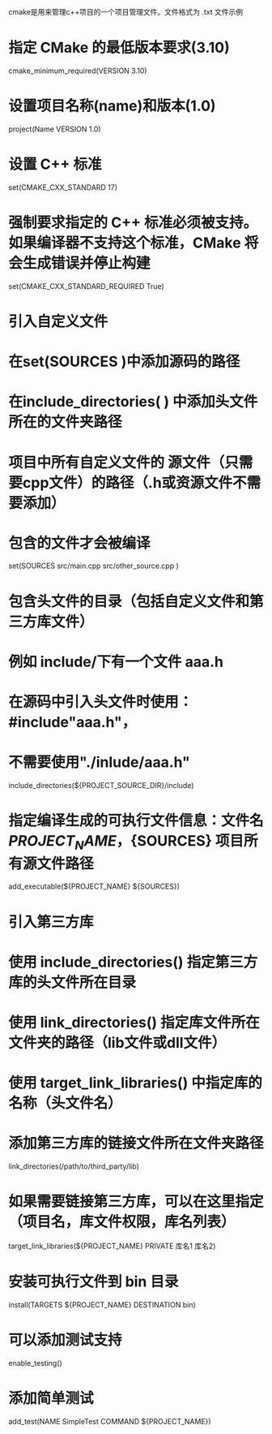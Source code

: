 cmake是用来管理c++项目的一个项目管理文件。文件格式为 .txt
文件示例
# 指定 CMake 的最低版本要求(3.10)
cmake_minimum_required(VERSION 3.10)

# 设置项目名称(name)和版本(1.0)
project(Name VERSION 1.0)

# 设置 C++ 标准
set(CMAKE_CXX_STANDARD 17)
# 强制要求指定的 C++ 标准必须被支持。如果编译器不支持这个标准，CMake 将会生成错误并停止构建
set(CMAKE_CXX_STANDARD_REQUIRED True)

# 引入自定义文件
# 在set(SOURCES  )中添加源码的路径
# 在include_directories( ) 中添加头文件所在的文件夹路径
  
   
# 项目中所有自定义文件的 源文件（只需要cpp文件）的路径（.h或资源文件不需要添加）
# 包含的文件才会被编译
set(SOURCES
    src/main.cpp
    src/other_source.cpp
)

# 包含头文件的目录（包括自定义文件和第三方库文件）
# 例如 include/下有一个文件 aaa.h
# 在源码中引入头文件时使用：#include"aaa.h"，
# 不需要使用"./inlude/aaa.h"
include_directories(${PROJECT_SOURCE_DIR}/include)

 
# 指定编译生成的可执行文件信息：文件名${PROJECT_NAME} ，${SOURCES} 项目所有源文件路径
add_executable(${PROJECT_NAME} ${SOURCES})


# 引入第三方库
# 使用 include_directories() 指定第三方库的头文件所在目录
# 使用 link_directories() 指定库文件所在文件夹的路径（lib文件或dll文件）
# 使用 target_link_libraries() 中指定库的名称（头文件名）

# 添加第三方库的链接文件所在文件夹路径
link_directories(/path/to/third_party/lib)
 
# 如果需要链接第三方库，可以在这里指定（项目名，库文件权限，库名列表）
target_link_libraries(${PROJECT_NAME} PRIVATE 库名1 库名2)

 
# 安装可执行文件到 bin 目录
install(TARGETS ${PROJECT_NAME} DESTINATION bin)

# 可以添加测试支持
enable_testing()

# 添加简单测试
add_test(NAME SimpleTest COMMAND ${PROJECT_NAME})
